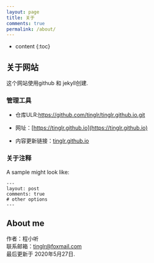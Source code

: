 ```yaml
---
layout: page
title: 关于
comments: true
permalink: /about/
---
```


* content
{:toc}

## 关于网站
这个网站使用github 和 jekyll创建. 



### 管理工具 

* 仓库ULR:https://github.com/tinglr/tinglr.github.io.git

* 网址：[https://tinglr.github.io](https://tinglr.github.io)<br>

* 内容更新链接：[tinglr.github.io](https://github.com/tinglr/tinglr.github.io/edit/master/README.md)<br>




### 关于注释

A sample might look like:

    ---
    layout: post
    comments: true
    # other options
    ---











## About me

作者：程小听<br>
联系邮箱：tinglr@foxmail.com<br>
最后更新于 2020年5月27日. 



